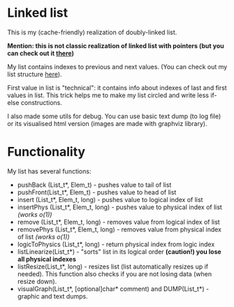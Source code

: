# Linked list
This is my (cache-friendly) realization of doubly-linked list.

**Mention: this is not classic realization of linked list with pointers (but you can check out it [there](https://github.com/ThreadJava800/ClassicList))**

My list contains indexes to previous and next values. (You can check out my list structure [here](https://github.com/ThreadJava800/LinkedList/blob/main/list.h#L61)).

First value in list is "technical": it contains info about indexes of last and first values in list. This trick helps me to make my list circled and write less if-else constructions.

I also made some utils for debug. You can use basic text dump (to log file) or its visualised html version (images are made with graphviz library).

# Functionality
My list has several functions:

- pushBack (List_t*, Elem_t) - pushes value to tail of list
- pushFront(List_t*, Elem_t) - pushes value to head of list
- insert   (List_t*, Elem_t, long) - pushes value to logical index of list
- insertPhys (List_t*, Elem_t, long) - pushes value to physical index of list *(works o(1))*
- remove (List_t*, Elem_t, long) - removes value from logical index of list
- removePhys (List_t*, Elem_t, long) - removes value from physical index of list *(works o(1))*
- logicToPhysics (List_t*, long) - return physical index from logic index
- listLinearize(List_t*) - "sorts" list in its logical order **(caution!) you lose all physical indexes**
- listResize(List_t*, long) - resizes list (list automatically resizes up if needed). This function also checks if you are not losing data (when resize down).
- visualGraph(List_t*, [optional]char* comment) and DUMP(List_t*) - graphic and text dumps.